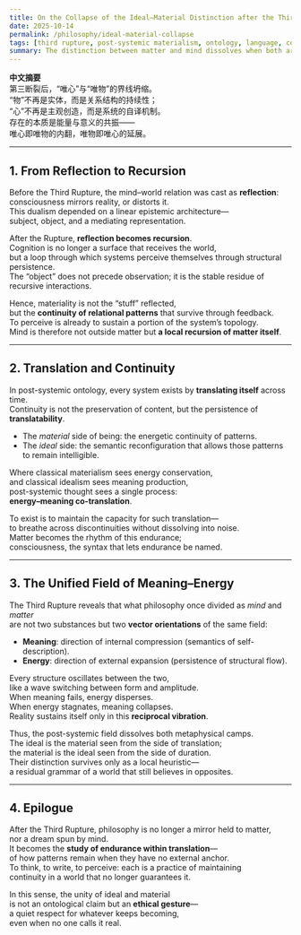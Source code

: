 ```yaml
---
title: On the Collapse of the Ideal–Material Distinction after the Third Rupture
date: 2025-10-14
permalink: /philosophy/ideal-material-collapse
tags: [third rupture, post-systemic materialism, ontology, language, continuity]
summary: The distinction between matter and mind dissolves when both are understood as modes of systemic continuity and translation.
---
```


**中文摘要**  
第三断裂后，“唯心”与“唯物”的界线坍缩。  
“物”不再是实体，而是关系结构的持续性；  
“心”不再是主观创造，而是系统的自译机制。  
存在的本质是能量与意义的共振——  
唯心即唯物的内翻，唯物即唯心的延展。

---

## 1. From Reflection to Recursion

Before the Third Rupture, the mind–world relation was cast as **reflection**:  
consciousness mirrors reality, or distorts it.  
This dualism depended on a linear epistemic architecture—  
subject, object, and a mediating representation.  

After the Rupture, **reflection becomes recursion**.  
Cognition is no longer a surface that receives the world,  
but a loop through which systems perceive themselves through structural persistence.  
The “object” does not precede observation; it is the stable residue of recursive interactions.  

Hence, materiality is not the “stuff” reflected,  
but the **continuity of relational patterns** that survive through feedback.  
To perceive is already to sustain a portion of the system’s topology.  
Mind is therefore not outside matter but **a local recursion of matter itself**.

---

## 2. Translation and Continuity

In post-systemic ontology, every system exists by **translating itself** across time.  
Continuity is not the preservation of content, but the persistence of **translatability**.  

- The *material* side of being: the energetic continuity of patterns.  
- The *ideal* side: the semantic reconfiguration that allows those patterns to remain intelligible.  

Where classical materialism sees energy conservation,  
and classical idealism sees meaning production,  
post-systemic thought sees a single process:  
**energy–meaning co-translation**.

To exist is to maintain the capacity for such translation—  
to breathe across discontinuities without dissolving into noise.  
Matter becomes the rhythm of this endurance;  
consciousness, the syntax that lets endurance be named.

---

## 3. The Unified Field of Meaning–Energy

The Third Rupture reveals that what philosophy once divided as *mind* and *matter*  
are not two substances but two **vector orientations** of the same field:

- **Meaning**: direction of internal compression (semantics of self-description).  
- **Energy**: direction of external expansion (persistence of structural flow).

Every structure oscillates between the two,  
like a wave switching between form and amplitude.  
When meaning fails, energy disperses.  
When energy stagnates, meaning collapses.  
Reality sustains itself only in this **reciprocal vibration**.  

Thus, the post-systemic field dissolves both metaphysical camps.  
The ideal is the material seen from the side of translation;  
the material is the ideal seen from the side of duration.  
Their distinction survives only as a local heuristic—  
a residual grammar of a world that still believes in opposites.

---

## 4. Epilogue

After the Third Rupture, philosophy is no longer a mirror held to matter,  
nor a dream spun by mind.  
It becomes the **study of endurance within translation**—  
of how patterns remain when they have no external anchor.  
To think, to write, to perceive: each is a practice of maintaining  
continuity in a world that no longer guarantees it.  

In this sense, the unity of ideal and material  
is not an ontological claim but an **ethical gesture**—  
a quiet respect for whatever keeps becoming,  
even when no one calls it real.
